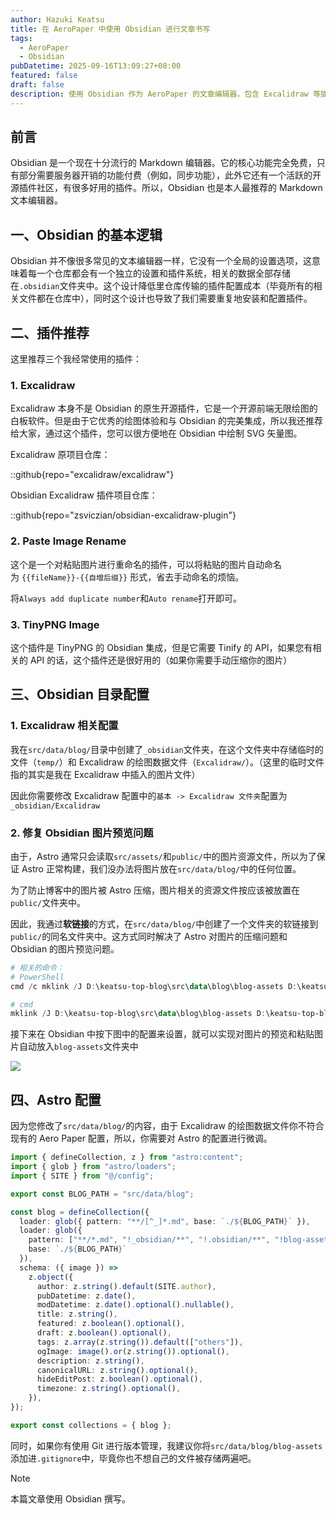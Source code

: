 ```yaml
---
author: Hazuki Keatsu
title: 在 AeroPaper 中使用 Obsidian 进行文章书写
tags:
  - AeroPaper
  - Obsidian
pubDatetime: 2025-09-16T13:09:27+08:00
featured: false
draft: false
description: 使用 Obsidian 作为 AeroPaper 的文章编辑器，包含 Excalidraw 等插件的配置。
---
```

## 前言

Obsidian 是一个现在十分流行的 Markdown 编辑器。它的核心功能完全免费，只有部分需要服务器开销的功能付费（例如，同步功能），此外它还有一个活跃的开源插件社区，有很多好用的插件。所以，Obsidian 也是本人最推荐的 Markdown 文本编辑器。

## 一、Obsidian 的基本逻辑

Obsidian 并不像很多常见的文本编辑器一样，它没有一个全局的设置选项，这意味着每一个仓库都会有一个独立的设置和插件系统，相关的数据全部存储在`.obsidian`文件夹中。这个设计降低里仓库传输的插件配置成本（毕竟所有的相关文件都在仓库中），同时这个设计也导致了我们需要重复地安装和配置插件。

## 二、插件推荐

这里推荐三个我经常使用的插件：

### 1. Excalidraw

Excalidraw 本身不是 Obsidian 的原生开源插件，它是一个开源前端无限绘图的白板软件。但是由于它优秀的绘图体验和与 Obsidian 的完美集成，所以我还推荐给大家，通过这个插件，您可以很方便地在 Obsidian 中绘制 SVG 矢量图。

Excalidraw 原项目仓库：

::github{repo="excalidraw/excalidraw"}

Obsidian Excalidraw 插件项目仓库：

::github{repo="zsviczian/obsidian-excalidraw-plugin"}

### 2. Paste Image Rename

这个是一个对粘贴图片进行重命名的插件，可以将粘贴的图片自动命名为 `{{fileName}}-{{自增后缀}}` 形式，省去手动命名的烦恼。

将`Always add duplicate number`和`Auto rename`打开即可。

### 3. TinyPNG Image

这个插件是 TinyPNG 的 Obsidian 集成，但是它需要 Tinify 的 API，如果您有相关的 API 的话，这个插件还是很好用的（如果你需要手动压缩你的图片）

## 三、Obsidian 目录配置

### 1. Excalidraw 相关配置

我在`src/data/blog/`目录中创建了`_obsidian`文件夹，在这个文件夹中存储临时的文件（`temp/`）和 Excalidraw 的绘图数据文件（`Excalidraw/`）。（这里的临时文件指的其实是我在 Excalidraw 中插入的图片文件）

因此你需要修改 Excalidraw 配置中的`基本 -> Excalidraw 文件夹`配置为`_obsidian/Excalidraw`

### 2. 修复 Obsidian 图片预览问题

由于，Astro 通常只会读取`src/assets/`和`public/`中的图片资源文件，所以为了保证 Astro 正常构建，我们没办法将图片放在`src/data/blog/`中的任何位置。

为了防止博客中的图片被 Astro 压缩，图片相关的资源文件按应该被放置在`public/`文件夹中。

因此，我通过**软链接**的方式，在`src/data/blog/`中创建了一个文件夹的软链接到`public/`的同名文件夹中。这方式同时解决了 Astro 对图片的压缩问题和 Obsidian 的图片预览问题。

```powershell
# 相关的命令：
# PowerShell
cmd /c mklink /J D:\keatsu-top-blog\src\data\blog\blog-assets D:\keatsu-top-blog\public\blog-assets

# cmd
mklink /J D:\keatsu-top-blog\src\data\blog\blog-assets D:\keatsu-top-blog\public\blog-assets
```

接下来在 Obsidian 中按下图中的配置来设置，就可以实现对图片的预览和粘贴图片自动放入`blog-assets`文件夹中

![](blog-assets/integrate-obsidian-in-aero-paper-1.png)

## 四、Astro 配置

因为您修改了`src/data/blog/`的内容，由于 Excalidraw 的绘图数据文件你不符合现有的 Aero Paper 配置，所以，你需要对 Astro 的配置进行微调。

```typescript del={8} ins={9-12} collapse={1-6, 13-30}
import { defineCollection, z } from "astro:content";
import { glob } from "astro/loaders";
import { SITE } from "@/config";

export const BLOG_PATH = "src/data/blog"; 

const blog = defineCollection({
  loader: glob({ pattern: "**/[^_]*.md", base: `./${BLOG_PATH}` }),
  loader: glob({
    pattern: ["**/*.md", "!_obsidian/**", "!.obsidian/**", "!blog-assets/**"],
    base: `./${BLOG_PATH}`
  }),
  schema: ({ image }) =>
    z.object({
      author: z.string().default(SITE.author),
      pubDatetime: z.date(),
      modDatetime: z.date().optional().nullable(),
      title: z.string(),
      featured: z.boolean().optional(),
      draft: z.boolean().optional(),
      tags: z.array(z.string()).default(["others"]),
      ogImage: image().or(z.string()).optional(),
      description: z.string(),
      canonicalURL: z.string().optional(),
      hideEditPost: z.boolean().optional(),
      timezone: z.string().optional(),
    }),
});

export const collections = { blog };
```

同时，如果你有使用 Git 进行版本管理，我建议你将`src/data/blog/blog-assets`添加进`.gitignore`中，毕竟你也不想自己的文件被存储两遍吧。

> [!NOTE]
> 本篇文章使用 Obsidian 撰写。

